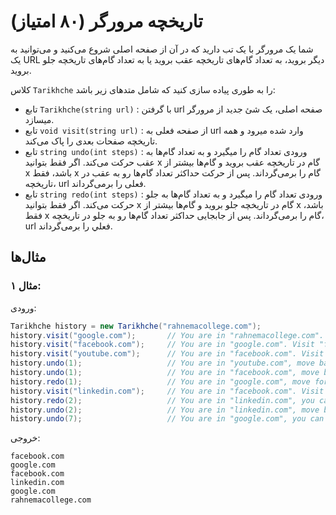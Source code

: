 # تاریخچه مرورگر (۸۰ امتیاز)

شما یک مرورگر با یک تب دارید که در آن از صفحه اصلی شروع می‌کنید و می‌توانید به یک URL دیگر بروید، به تعداد گام‌های تاریخچه عقب بروید یا به تعداد گام‌های تاریخچه جلو بروید.

کلاس `Tarikhche` را به طوری پیاده سازی کنید که شامل متد‌های زیر باشد:

- تابع `Tarikhche(string url)` : با گرفتن url صفحه اصلی، یک شئ جدید از مرورگر میسازد.
- تابع `void visit(string url)` : از صفحه فعلی به url وارد شده میرود و همه تاریخچه صفحات بعدی را پاک می‌کند.
- تابع `string undo(int steps)` : ورودی تعداد گام را میگیرد و به تعداد گام‌ها به عقب حرکت می‌کند. اگر فقط بتوانید x گام در تاریخچه عقب بروید و گام‌ها بیشتر از x باشد، فقط x گام را برمی‌گرداند. پس از حرکت حداکثر تعداد گام‌ها رو به عقب در تاریخچه، url فعلی را برمی‌گرداند.
- تابع `string redo(int steps)` : ورودی تعداد گام را میگیرد و به تعداد گام‌ها به جلو حرکت می‌کند. اگر فقط بتوانید x گام در تاریخچه جلو بروید و گام‌ها بیشتر از x باشد، فقط x گام را برمی‌گرداند. پس از جابجایی حداکثر تعداد گام‌ها رو به جلو در تاریخچه، url فعلي را برمی‌گرداند.

## مثال‌ها

### مثال ۱:

ورودی:

```java
Tarikhche history = new Tarikhche("rahnemacollege.com");
history.visit("google.com");       // You are in "rahnemacollege.com". Visit "google.com"
history.visit("facebook.com");     // You are in "google.com". Visit "facebook.com"
history.visit("youtube.com");      // You are in "facebook.com". Visit "youtube.com"
history.undo(1);                   // You are in "youtube.com", move back to "facebook.com" return "facebook.com"
history.undo(1);                   // You are in "facebook.com", move back to "google.com" return "google.com"
history.redo(1);                   // You are in "google.com", move forward to "facebook.com" return "facebook.com"
history.visit("linkedin.com");     // You are in "facebook.com". Visit "linkedin.com"
history.redo(2);                   // You are in "linkedin.com", you cannot move forward any steps.
history.undo(2);                   // You are in "linkedin.com", move back two steps to "facebook.com" then to "google.com". return "google.com"
history.undo(7);                   // You are in "google.com", you can move back only one step to "rahnemacollege.com". return "rahnemacollege.com"

```

خروجی:

```
facebook.com
google.com
facebook.com
linkedin.com
google.com
rahnemacollege.com
```
